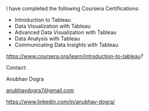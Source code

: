 I have completed the following Coursera Certifications:
- Introduction to Tableau
- Data Visualization with Tableau
- Advanced Data Visualization with Tableau
- Data Analysis with Tableau
- Communicating Data Insights with Tableau

https://www.coursera.org/learn/introduction-to-tableau?

Contact:

Anubhav Dogra

anubhavdogra7@gmail.com

https://www.linkedin.com/in/anubhav-dogra/
